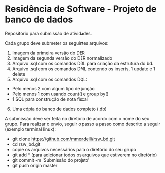 # Residência de Software - Projeto de banco de dados
Repositório para submissão de atividades.

Cada grupo deve submeter os seguintes arquivos:

1. Imagem da primeira versão do DER
2. Imagem da segunda versão do DER normalizado
3. Arquivo .sql com os comandos DDL para criação da estrutura do bd.
4. Arquivo .sql com os comandos DML contendo os inserts, 1 update e 1 delete
5. Arquivo .sql com os comandos DQL:
 * Pelo menos 2 com algum tipo de junção
 * Pelo menos 1 com usando count() e group by()
 * 1 SQL para construção de nota fiscal
6. Uma cópia do banco de dados completo (<nome do bd>.db)

A submissão deve ser feita no diretório de acordo com o nome do seu grupo. Para realizar o envio, seguir o passo a passo como descrito a seguir (exemplo terminal linux):

* git clone https://github.com/mmondelli/rsw_bd.git
* cd rsw_bd.git
* copie os arquivos necessários para o diretório do seu grupo
* git add * (para adicionar todos os arquivos que estiverem no diretório)
* git commit -m 'Submissão do projeto'
* git push origin master
